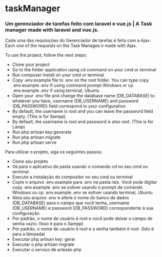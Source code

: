 # taskManager
### Um gerenciador de tarefas feito com laravel e vue.js | A Task manager made with laravel and vue.js.

[](https://github.com/rafaelherbert/laravel-vue/blob/master/Captura%20de%20Tela%20(334).png)

Cada uma das requisições do Gerenciador de tarefas é feita com a Ajax.
Each one of the requests on the Task Manages ir made with Ajax.

To use the project, follow the next steps:
 
- Clone your project
- Go to the folder application using cd command on your cmd or terminal
- Run composer install on your cmd or terminal
- Copy .env.example file to .env on the root folder. You can type copy .env.example .env if using command prompt Windows or cp .env.example .env if using terminal, Ubuntu
- Open your .env file and change the database name (DB_DATABASE) to whatever you have, username (DB_USERNAME) and password  (DB_PASSWORD) field correspond to your configuration.
- By default, the username is root and you can leave the password field empty. (This is for Xampp)
- By default, the username is root and password is also root. (This is for Lamp)
- Run php artisan key:generate
- Run php artisan migrate
- Run php artisan serve

Para utilizar o projeto, siga os seguintes passos:

- Clone seu projeto
- Vá para o aplicativo de pasta usando o comando cd no seu cmd ou terminal
- Execute a instalação do compositor no seu cmd ou terminal
- Copie o arquivo .env.example para .env na pasta raiz. Você pode digitar copy .env.example .env se estiver usando o prompt de comando Windows ou cp .env.example .env se estiver usando terminal, Ubuntu
- Abra seu arquivo .env e altere o nome do banco de dados (DB_DATABASE) para o campo que você tenha, username (DB_USERNAME) e password (DB_PASSWORD) correspondente à sua configuração.
- Por padrão, o nome de usuário é root e você pode deixar o campo de senha vazio. (Isso é para o Xampp)
- Por padrão, o nome de usuário é root e a senha também é root. (Isto é para a lâmpada)
- Executar php artisan key: gerar
- Executar o php artisan migrate
- Executar o serviço de artesão php
